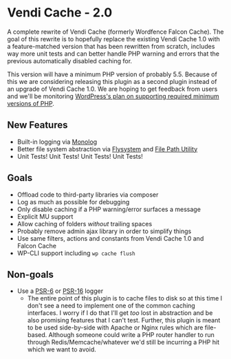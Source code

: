 # Vendi Cache - 2.0
A complete rewrite of Vendi Cache (formerly Wordfence Falcon Cache). The goal of this rewrite is to hopefully replace the existing Vendi Cache 1.0 with a feature-matched version that has been rewritten from scratch, includes way more unit tests and can better handle PHP warning and errors that the previous automatically disabled caching for.

This version will have a minimum PHP version of probably 5.5. Because of this we are considering releasing this plugin as a second plugin instead of an upgrade of Vendi Cache 1.0. We are hoping to get feedback from users and we'll be monitoring [WordPress's plan on supporting required minimum versions of PHP](https://make.wordpress.org/plugins/2017/08/29/minimum-php-version-requirement/).

## New Features
 * Built-in logging via [Monolog](https://github.com/Seldaek/monolog)
 * Better file system abstraction via [Flysystem](http://flysystem.thephpleague.com/) and [File Path Utility](https://github.com/webmozart/path-util)
 * Unit Tests! Unit Tests! Unit Tests! Unit Tests!

## Goals
 * Offload code to third-party libraries via composer
 * Log as much as possible for debugging
 * Only disable caching if a PHP warning/error surfaces a message
 * Explicit MU support
 * Allow caching of folders _without_ trailing spaces
 * Probably remove admin ajax library in order to simplify things
 * Use same filters, actions and constants from Vendi Cache 1.0 and Falcon Cache
 * WP-CLI support including `wp cache flush`

## Non-goals
 * Use a [PSR-6](http://www.php-fig.org/psr/psr-6/) or [PSR-16](http://www.php-fig.org/psr/psr-16/) logger
   * The entire point of this plugin is to cache files to disk so at this time I don't see a need to implement one of the common caching interfaces. I worry if I do that I'll get _too_ lost in abstraction and be also promising features that I can't test. Further, this plugin is meant to be used side-by-side with Apache or Nginx rules which are file-based. Although someone could write a PHP router handler to run through Redis/Memcache/whatever we'd still be incurring a PHP hit which we want to avoid.

